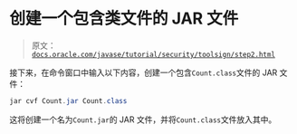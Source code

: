 # 创建一个包含类文件的 JAR 文件

> 原文：[`docs.oracle.com/javase/tutorial/security/toolsign/step2.html`](https://docs.oracle.com/javase/tutorial/security/toolsign/step2.html)

接下来，在命令窗口中输入以下内容，创建一个包含`Count.class`文件的 JAR 文件：

```java
jar cvf Count.jar Count.class

```

这将创建一个名为`Count.jar`的 JAR 文件，并将`Count.class`文件放入其中。
